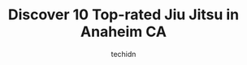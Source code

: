 ---
layout: ampstory
image: https://i0.wp.com/www.depkes.org/wp-content/uploads/2023/06/jiu-jitsu-0-in-anaheim-ca-1685834952.jpeg?resize=640,853
author: techidn
featured: false
description: Discover the impressive array of Jiu Jitsu options in Anaheim CA, where you can find 10 of the largest Jiu Jitsu establishments in the area. From renowned classics to hidden gems, Anaheim CA
title: Discover 10 Top-rated Jiu Jitsu in Anaheim CA
cover:
   title: Discover 10 Top-rated Jiu Jitsu in Anaheim CA
   subtitle: Rickpate
   background: https://www.depkes.org/wp-content/uploads/2023/06/jiu-jitsu-0-in-anaheim-ca-1685834952.jpeg

pages: 
 - layout: thirds
   top: <h1>#1 Y K Martial Arts Academy</h1>
   bottom: "<p>My son has been coming here for a few months now and he loves it. He has learned a lot and not just taekwondo but also manners and respect. Master is good with the kids a</p>"
   background: https://www.depkes.org/wp-content/uploads/2023/06/jiu-jitsu-1-in-anaheim-ca-1685834952.jpeg
   backgroundblur: true
 - layout: thirds
   top: <h1>#2 Ethos Jiu-Jitsu Fullerton</h1>
   bottom: "<p>Started training here a month ago and couldnt be happier. Great instruction - all classes run by black belts (Ron and Jerry) - they know their stuff and are very involve</p>"
   background: https://www.depkes.org/wp-content/uploads/2023/06/jiu-jitsu-2-in-anaheim-ca-1685834953.jpeg
   cta:
      link: https://www.depkes.org/blog/discover-10-top-rated-jiu-jitsu-in-anaheim-ca/
      text: Discover 10 Top-rated Jiu Jitsu in Anaheim CA
 - layout: thirds
   top: <h1>#3 Kings MMA Anaheim</h1>
   bottom: "<p>4388 E La Palma Ave, Anaheim, CA 92807, United States</p>"
   background: https://www.depkes.org/wp-content/uploads/2023/06/jiu-jitsu-3-in-anaheim-ca-1685834953.jpeg
   cta:
      link: https://www.depkes.org/blog/discover-10-top-rated-jiu-jitsu-in-anaheim-ca/
      text: Discover 10 Top-rated Jiu Jitsu in Anaheim CA
 - layout: thirds
   top: <h1>#4 10th Planet Jiu Jitsu Fullerton</h1>
   bottom: "<p>601 S Euclid St, Fullerton, CA 92832, United States</p>"
   background: https://images.unsplash.com/photo-1597773150796-e5c14ebecbf5?ixlib=rb-4.0.3&ixid=MnwxMjA3fDB8MHxwaG90by1wYWdlfHx8fGVufDB8fHx8&auto=format&fit=crop&w=640&h=853&q=80
   cta:
      link: https://www.depkes.org/blog/discover-10-top-rated-jiu-jitsu-in-anaheim-ca/
      text: Discover 10 Top-rated Jiu Jitsu in Anaheim CA
 - layout: thirds
   top: <h1>#5 International Martial Art Center</h1>
   bottom: "<p>10436 Knott Ave, Anaheim, CA 92804, United States</p>"
   background: https://images.unsplash.com/photo-1615749413727-825b59a857b5?ixlib=rb-4.0.3&ixid=MnwxMjA3fDB8MHxwaG90by1wYWdlfHx8fGVufDB8fHx8&auto=format&fit=crop&w=640&h=853&q=80
   cta:
      link: https://www.depkes.org/blog/discover-10-top-rated-jiu-jitsu-in-anaheim-ca/
      text: Discover 10 Top-rated Jiu Jitsu in Anaheim CA
 - layout: thirds
   top: <h1>#6 Jaysen Baxter Brazilian Jiu Jitsu</h1>
   bottom: "<p>400 E Commonwealth Ave #7, Fullerton, CA 92832, United States</p>"
   background: https://images.unsplash.com/photo-1595364397663-fca4f075d796?ixlib=rb-4.0.3&ixid=MnwxMjA3fDB8MHxwaG90by1wYWdlfHx8fGVufDB8fHx8&auto=format&fit=crop&w=640&h=853&q=80
   cta:
      link: https://www.depkes.org/blog/discover-10-top-rated-jiu-jitsu-in-anaheim-ca/
      text: Discover 10 Top-rated Jiu Jitsu in Anaheim CA
 - layout: thirds
   top: <h1>#7 Master Toddy LA Training Center Anaheim</h1>
   bottom: "<p>962 S Euclid St, Anaheim, CA 92802, United States</p>"
   background: https://images.unsplash.com/photo-1533735380053-eb8d0759b24a?ixlib=rb-4.0.3&ixid=MnwxMjA3fDB8MHxwaG90by1wYWdlfHx8fGVufDB8fHx8&auto=format&fit=crop&w=640&h=853&q=80
   cta:
      link: https://www.depkes.org/blog/discover-10-top-rated-jiu-jitsu-in-anaheim-ca/
      text: Discover 10 Top-rated Jiu Jitsu in Anaheim CA
 - layout: thirds
   middle: Continue reading...
   background: https://images.unsplash.com/photo-1540457036297-448b6b99e91c?ixlib=rb-4.0.3&ixid=MnwxMjA3fDB8MHxwaG90by1wYWdlfHx8fGVufDB8fHx8&auto=format&fit=crop&w=640&h=853&q=80
   cta:
      link: https://www.depkes.org/blog/discover-10-top-rated-jiu-jitsu-in-anaheim-ca/
      text: Discover 10 Top-rated Jiu Jitsu in Anaheim CA
      
---